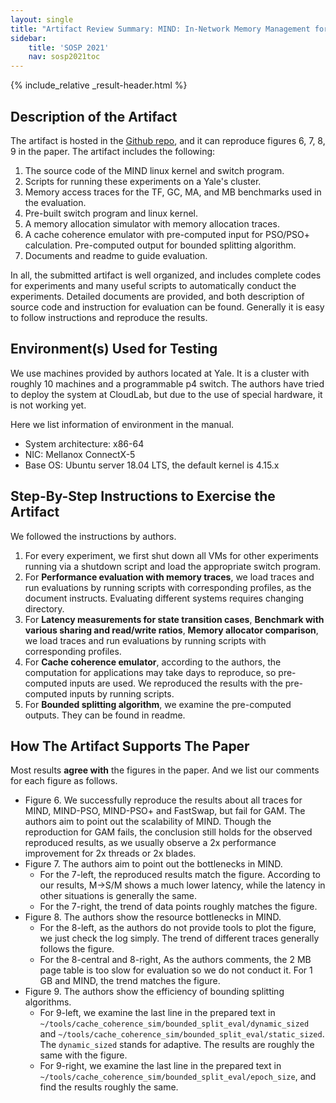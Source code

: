 ```yaml
---
layout: single
title: "Artifact Review Summary: MIND: In-Network Memory Management for Disaggregated Data"
sidebar:
    title: 'SOSP 2021'
    nav: sosp2021toc
---
```


{% include_relative _result-header.html %}

## Description of the Artifact

The artifact is hosted in the [Github repo](https://github.com/shsym/mind), and it can reproduce figures 6, 7, 8, 9 in the paper. The artifact includes the following:

1. The source code of the MIND linux kernel and switch program.
2. Scripts for running these experiments on a Yale's cluster.
3. Memory access traces for the TF, GC, MA, and MB benchmarks used in the evaluation.
4. Pre-built switch program and linux kernel.
5. A memory allocation simulator with memory allocation traces.
6. A cache coherence emulator with pre-computed input for PSO/PSO+ calculation. Pre-computed output for bounded splitting algorithm.
7. Documents and readme to guide evaluation.

In all, the submitted artifact is well organized, and includes complete codes for experiments and many useful scripts to automatically conduct the experiments. Detailed documents are provided, and both description of source code and instruction for evaluation can be found. Generally it is easy to follow instructions and reproduce the results.

## Environment(s) Used for Testing

We use machines provided by authors located at Yale. It is a cluster with roughly 10 machines and a programmable p4 switch. The authors have tried to deploy the system at CloudLab, but due to the use of special hardware, it is not working yet.

Here we list information of environment in the manual.

* System architecture: x86-64
* NIC: Mellanox ConnectX-5
* Base OS: Ubuntu server 18.04 LTS, the default kernel is 4.15.x

## Step-By-Step Instructions to Exercise the Artifact

We followed the instructions by authors.

1. For every experiment, we first shut down all VMs for other experiments running via a shutdown script and load the appropriate switch program.
2. For **Performance evaluation with memory traces**, we load traces and run evaluations by running scripts with corresponding profiles, as the document instructs. Evaluating different systems requires changing directory.
3. For **Latency measurements for state transition cases**, **Benchmark with various sharing and read/write ratios**, **Memory allocator comparison**, we load traces and run evaluations by running scripts with corresponding profiles.
4. For **Cache coherence emulator**, according to the authors, the computation for applications may take days to reproduce, so pre-computed inputs are used. We reproduced the results with the pre-computed inputs by running scripts.
5. For **Bounded splitting algorithm**, we examine the pre-computed outputs. They can be found in readme.

## How The Artifact Supports The Paper

Most results **agree with** the figures in the paper. And we list our comments for each figure as follows.

- Figure 6. We successfully reproduce the results about all traces for MIND, MIND-PSO, MIND-PSO+ and FastSwap, but fail for GAM. The authors aim to point out the scalability of MIND. Though the reproduction for GAM fails, the conclusion still holds for the observed reproduced results, as we usually observe a 2x performance improvement for 2x threads or 2x blades.
- Figure 7. The authors aim to point out the bottlenecks in MIND.
  - For the 7-left, the reproduced results match the figure. According to our results, M->S/M shows a much lower latency, while the latency in other situations is generally the same.
  - For the 7-right, the trend of data points roughly matches the figure.
- Figure 8. The authors show the resource bottlenecks in MIND.
  - For the 8-left, as the authors do not provide tools to plot the figure, we just check the log simply. The trend of different traces generally follows the figure.
  - For the 8-central and 8-right, As the authors comments, the 2 MB page table is too slow for evaluation so we do not conduct it. For 1 GB and MIND, the trend matches the figure.
- Figure 9. The authors show the efficiency of bounding splitting algorithms.
  - For 9-left, we examine the last line in the prepared text in `~/tools/cache_coherence_sim/bounded_split_eval/dynamic_sized` and `~/tools/cache_coherence_sim/bounded_split_eval/static_sized`. The `dynamic_sized` stands for adaptive. The results are roughly the same with the figure.
  - For 9-right, we examine the last line in the prepared text in `~/tools/cache_coherence_sim/bounded_split_eval/epoch_size`, and find the results roughly the same.

